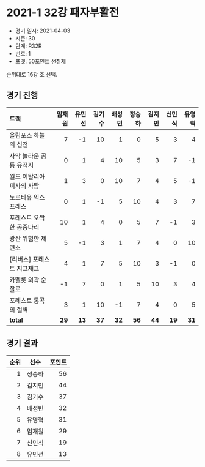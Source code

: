 # 2021-1 32강 패자부활전

- 경기 일시: 2021-04-03
- 시즌: 30
- 단계: R32R
- 번호: 1
- 포맷: 50포인트 선취제



순위대로 16강 조 선택.

## 경기 진행

| 트랙 | 임재원 | 유민선 | 김기수 | 배성빈 | 정승하 | 김지민 | 신민식 | 유영혁 |
|:---|---:|---:|---:|---:|---:|---:|---:|---:|
| 올림포스 하늘의 신전 | 7 | -1 | 10 | 1 | 0 | 5 | 3 | 4 |
| 사막 놀라운 공룡 유적지 | 0 | 1 | 4 | 10 | 5 | 3 | 7 | -1 |
| 월드 이탈리아 피사의 사탑 | 1 | 3 | 0 | 10 | 7 | 4 | 5 | -1 |
| 노르테유 익스프레스 | 0 | 1 | -1 | 5 | 10 | 4 | 3 | 7 |
| 포레스트 오싹한 공중다리 | 10 | 1 | 4 | 0 | 5 | 7 | -1 | 3 |
| 광산 위험한 제련소 | 5 | -1 | 3 | 1 | 7 | 4 | 0 | 10 |
| [리버스] 포레스트 지그재그 | 4 | 1 | 7 | 5 | 10 | 3 | -1 | 0 |
| 카멜롯 외곽 순찰로 | -1 | 7 | 0 | 1 | 5 | 10 | 3 | 4 |
| 포레스트 통곡의 절벽 | 3 | 1 | 10 | -1 | 7 | 4 | 0 | 5 |
| __total__ | __29__ | __13__ | __37__ | __32__ | __56__ | __44__ | __19__ | __31__ |




## 경기 결과

| 순위 | 선수 | 포인트 |
|---:|:---:|---:|
| 1 | 정승하 | 56 |
| 2 | 김지민 | 44 |
| 3 | 김기수 | 37 |
| 4 | 배성빈 | 32 |
| 5 | 유영혁 | 31 |
| 6 | 임재원 | 29 |
| 7 | 신민식 | 19 |
| 8 | 유민선 | 13 |

